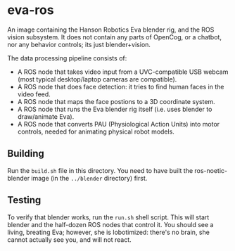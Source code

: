eva-ros
=======

An image containing the Hanson Robotics Eva blender rig, and the ROS
vision subsystem.  It does not contain any parts of OpenCog, or a
chatbot, nor any behavior controls; its just blender+vision.

The data processing pipeline consists of:
* A ROS node that takes video input from a UVC-compatible USB webcam
  (most typical desktop/laptop cameras are compatible).
* A ROS node that does face detection: it tries to find human faces in
  the video feed.
* A ROS node that maps the face postions to a 3D coordinate system.
* A ROS node that runs the Eva blender rig itself (i.e. uses blender
  to draw/animate Eva).
* A ROS node that converts PAU (Physiological Action Units) into motor
  controls, needed for animating physical robot models.

## Building

Run the `build.sh` file in this directory.  You need to have built
the ros-noetic-blender image (in the `../blender` directory) first.

## Testing
To verify that blender works, run the `run.sh` shell script.
This will start blender and the half-dozen ROS nodes that control it.
You should see a living, breating Eva; however, she is lobotimized:
there's no brain, she cannot actually see you, and will not react.
